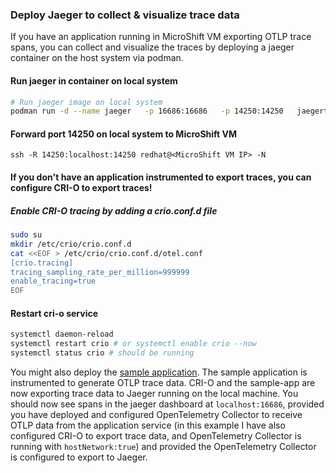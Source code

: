 ### Deploy Jaeger to collect & visualize trace data

If you have an application running in MicroShift VM exporting OTLP trace spans, you can collect and visualize the traces by deploying a jaeger container on the host system via podman. 

#### Run jaeger in container on local system

```bash
# Run jaeger image on local system
podman run -d --name jaeger   -p 16686:16686   -p 14250:14250   jaegertracing/all-in-one:latest
```

#### Forward port 14250 on local system to MicroShift VM

```
ssh -R 14250:localhost:14250 redhat@<MicroShift VM IP> -N
```

#### If you don't have an application instrumented to export traces, you can configure CRI-O to export traces!

##### Enable CRI-O tracing by adding a crio.conf.d file

```bash
sudo su
mkdir /etc/crio/crio.conf.d
cat <<EOF > /etc/crio/crio.conf.d/otel.conf
[crio.tracing]
tracing_sampling_rate_per_million=999999
enable_tracing=true
EOF
```

#### Restart cri-o service

```bash
systemctl daemon-reload
systemctl restart crio # or systemctl enable crio --now
systemctl status crio # should be running
```

You might also deploy the [sample application](../sample-app/README.md). The sample application is instrumented to generate
OTLP trace data.
CRI-O and the sample-app are now exporting trace data to Jaeger running on the local machine.
You should now see spans in the jaeger dashboard at `localhost:16686`,
provided you have deployed and configured OpenTelemetry Collector to receive OTLP data from the application service (in this example I have also configured CRI-O to export trace data,
and OpenTelemetry Collector is running with `hostNetwork:true`) and provided the OpenTelemetry Collector is configured to export to Jaeger. 
